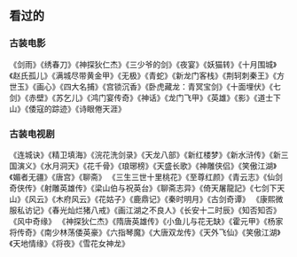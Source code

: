 ## 看过的

### 古装电影

《剑雨》《绣春刀》《神探狄仁杰》《三少爷的剑》《夜宴》《妖猫转》《十月围城》《赵氏孤儿》《满城尽带黄金甲》《无极》《青蛇》《新龙门客栈》《荆轲刺秦王》《方世玉》《画心》《四大名捕》《宫锁沉香》《卧虎藏龙：青冥宝剑》《十面埋伏》《七剑》《赤壁》《苏乞儿》《鸿门宴传奇》《神话》《龙门飞甲》《英雄》《影》《道士下山》《倭寇的踪迹》《诗眼倦天涯》


### 古装电视剧

《连城诀》《精卫填海》《浣花洗剑录》《天龙八部》《新红楼梦》《新水浒传》《新三国演义》《水月洞天》《花千骨》《琅琊榜》《天盛长歌》《神雕侠侣》《笑傲江湖》《媚者无疆》《唐宫》《聊斋》
《三生三世十里桃花》《至尊红颜》《青云志》《仙剑奇侠传》《射雕英雄传》《梁山伯与祝英台》《聊斋志异》《倚天屠龍記》《七剑下天山》《风云》《木府风云》《花姑子》《鹿鼎记》《秦时明月》《古剑奇谭》
《康熙微服私访记》《春光灿烂猪八戒》《画江湖之不良人》《长安十二时辰》《知否知否》  《风中奇缘》
《神探狄仁杰》《隋唐英雄传》《小鱼儿与花无缺》《霍元甲》《杨家将传奇》《南少林荡倭英豪》《六指琴魔》《大唐双龙传》《天外飞仙》《笑傲江湖》《天地情缘》《将夜》《雪花女神龙》